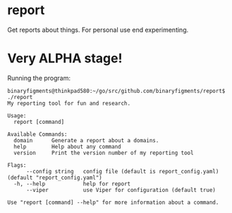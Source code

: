 # report
Get reports about things. For personal use end experimenting.

# Very ALPHA stage!

Running the program:

```
binaryfigments@thinkpad580:~/go/src/github.com/binaryfigments/report$ ./report 
My reporting tool for fun and research.

Usage:
  report [command]

Available Commands:
  domain      Generate a report about a domains.
  help        Help about any command
  version     Print the version number of my reporting tool

Flags:
      --config string   config file (default is report_config.yaml) (default "report_config.yaml")
  -h, --help            help for report
      --viper           use Viper for configuration (default true)

Use "report [command] --help" for more information about a command.
```


